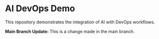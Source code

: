 # AI DevOps Demo

This repository demonstrates the integration of AI with DevOps workflows.

**Main Branch Update:** This is a change made in the main branch.